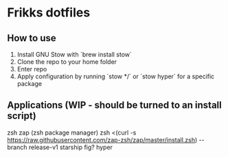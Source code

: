 # Frikks dotfiles
## How to use

1. Install GNU Stow with ´brew install stow´
1. Clone the repo to your home folder
2. Enter repo
3. Apply configuration by running ´stow */´ or ´stow hyper´ for a specific package

## Applications (WIP - should be turned to an install script)
zsh
zap (zsh package manager) zsh <(curl -s https://raw.githubusercontent.com/zap-zsh/zap/master/install.zsh) --branch release-v1 
starship
fig?
hyper

